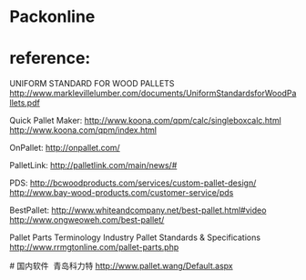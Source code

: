 

# Packonline


# reference:
  UNIFORM STANDARD FOR WOOD PALLETS
  http://www.marklevillelumber.com/documents/UniformStandardsforWoodPallets.pdf


  Quick Pallet Maker:
  http://www.koona.com/qpm/calc/singleboxcalc.html
  http://www.koona.com/qpm/index.html
  
  OnPallet:
  http://onpallet.com/
  
  PalletLink:
  http://palletlink.com/main/news/#
  
  PDS:
  http://bcwoodproducts.com/services/custom-pallet-design/
  http://www.bay-wood-products.com/customer-service/pds
  
  BestPallet:
  http://www.whiteandcompany.net/best-pallet.html#video
  http://www.ongweoweh.com/best-pallet/
  
  Pallet Parts Terminology
  Industry Pallet Standards & Specifications
  http://www.rrmgtonline.com/pallet-parts.php
  
  
# 国内软件 
  青岛科力特
  http://www.pallet.wang/Default.aspx
